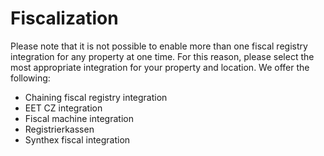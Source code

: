 # Fiscalization

Please note that it is not possible to enable more than one fiscal registry integration for any property at one time. For this reason, please select the most appropriate integration for your property and location. We offer the following:

* Chaining fiscal registry integration
* EET CZ integration
* Fiscal machine integration
* Registrierkassen
* Synthex fiscal integration

